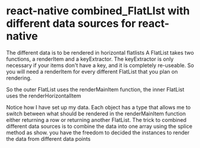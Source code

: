 #  react-native combined_FlatLIst with  different data sources for react-native
The different data is to be rendered in horizontal flatlists
A FlatList takes two functions, a renderItem and a keyExtractor. The keyExtractor is only necessary if your items don't have a key, and it is completely re-useable. So you will need a renderItem for every different FlatList that you plan on rendering.

So the outer FlatList uses the renderMainItem function, the inner FlatList uses the renderHorizontalItem

Notice how I have set up my data. Each object has a type that allows me to switch between what should be rendered in the renderMainItem function either returning a row or returning another FlatList.
The trick to combined different data sources is to combine the data into one array using the splice method as show.
you have the freedom to decided the instances to render the data from different data points
